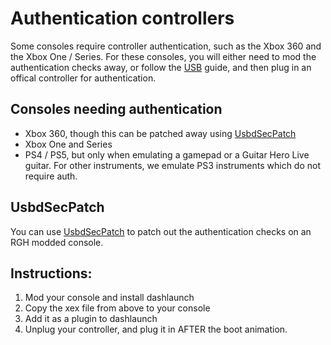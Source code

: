 # Authentication controllers
Some consoles require controller authentication, such as the Xbox 360 and the Xbox One / Series. For these consoles, you will either need to mod the authentication checks away, or follow the [USB](https://santroller.tangentmc.net/wiring_guides/usb.html) guide, and then plug in an offical controller for authentication.

## Consoles needing authentication
- Xbox 360, though this can be patched away using [UsbdSecPatch](#usbdsecpatch)
- Xbox One and Series
- PS4 / PS5, but only when emulating a gamepad or a Guitar Hero Live guitar. For other instruments, we emulate PS3 instruments which do not require auth.

## UsbdSecPatch
You can use [UsbdSecPatch](https://github.com/InvoxiPlayGames/UsbdSecPatch/releases) to patch out the authentication checks on an RGH modded console.

## Instructions:
1. Mod your console and install dashlaunch
2. Copy the xex file from above to your console
3. Add it as a plugin to dashlaunch
4. Unplug your controller, and plug it in AFTER the boot animation.